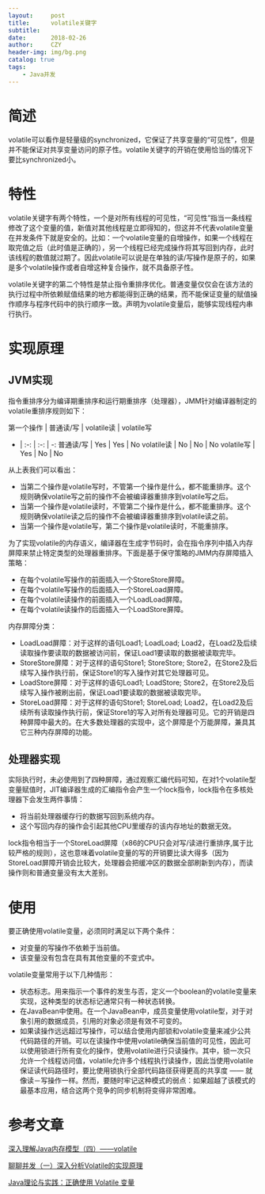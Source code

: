 ```yaml
---
layout:     post
title:      volatile关键字
subtitle:   
date:       2018-02-26
author:     CZY
header-img: img/bg.png
catalog: true
tags:
    - Java并发
---
```


# 简述

volatile可以看作是轻量级的synchronized，它保证了共享变量的“可见性”，但是并不能保证对共享变量访问的原子性。volatile关键字的开销在使用恰当的情况下要比synchronized小。

# 特性

volatile关键字有两个特性，一个是对所有线程的可见性，“可见性”指当一条线程修改了这个变量的值，新值对其他线程是立即得知的，但这并不代表volatile变量在并发条件下就是安全的。比如：一个volatile变量的自增操作，如果一个线程在取完值之后（此时值是正确的），另一个线程已经完成操作将其写回到内存，此时该线程的数值就过期了。因此volatile可以说是在单独的读/写操作是原子的，如果是多个volatile操作或者自增这种复合操作，就不具备原子性。

volatile关键字的第二个特性是禁止指令重排序优化。普通变量仅仅会在该方法的执行过程中所依赖赋值结果的地方都能得到正确的结果，而不能保证变量的赋值操作顺序与程序代码中的执行顺序一致。声明为volatile变量后，能够实现线程内串行执行。

# 实现原理

## JVM实现

指令重排序分为编译期重排序和运行期重排序（处理器），JMM针对编译器制定的volatile重排序规则如下：

第一个操作 | 普通读/写 | volatile读 | volatile写
- | :-: | :-: | -:
普通读/写 | Yes | Yes | No
volatile读 | No | No | No
volatile写 | Yes | No | No

从上表我们可以看出：
+ 当第二个操作是volatile写时，不管第一个操作是什么，都不能重排序。这个规则确保volatile写之前的操作不会被编译器重排序到volatile写之后。
+ 当第一个操作是volatile读时，不管第二个操作是什么，都不能重排序。这个规则确保volatile读之后的操作不会被编译器重排序到volatile读之前。
+ 当第一个操作是volatile写，第二个操作是volatile读时，不能重排序。

为了实现volatile的内存语义，编译器在生成字节码时，会在指令序列中插入内存屏障来禁止特定类型的处理器重排序。下面是基于保守策略的JMM内存屏障插入策略：
+ 在每个volatile写操作的前面插入一个StoreStore屏障。
+ 在每个volatile写操作的后面插入一个StoreLoad屏障。
+ 在每个volatile读操作的前面插入一个LoadLoad屏障。
+ 在每个volatile读操作的后面插入一个LoadStore屏障。

内存屏障分类：
+ LoadLoad屏障：对于这样的语句Load1; LoadLoad; Load2，在Load2及后续读取操作要读取的数据被访问前，保证Load1要读取的数据被读取完毕。
+ StoreStore屏障：对于这样的语句Store1; StoreStore; Store2，在Store2及后续写入操作执行前，保证Store1的写入操作对其它处理器可见。
+ LoadStore屏障：对于这样的语句Load1; LoadStore; Store2，在Store2及后续写入操作被刷出前，保证Load1要读取的数据被读取完毕。
+ StoreLoad屏障：对于这样的语句Store1; StoreLoad; Load2，在Load2及后续所有读取操作执行前，保证Store1的写入对所有处理器可见。它的开销是四种屏障中最大的。在大多数处理器的实现中，这个屏障是个万能屏障，兼具其它三种内存屏障的功能。

## 处理器实现

实际执行时，未必使用到了四种屏障，通过观察汇编代码可知，在对1个volatile型变量赋值时，JIT编译器生成的汇编指令会产生一个lock指令，lock指令在多核处理器下会发生两件事情：
+ 将当前处理器缓存行的数据写回到系统内存。
+ 这个写回内存的操作会引起其他CPU里缓存的该内存地址的数据无效。

lock指令相当于一个StoreLoad屏障（x86的CPU只会对写/读进行重排序,属于比较严格的规则），这也意味着volatile变量的写的开销要比读大得多（因为StoreLoad屏障开销会比较大，处理器会把缓冲区的数据全部刷新到内存），而读操作则和普通变量没有太大差别。

# 使用

要正确使用volatile变量，必须同时满足以下两个条件：
+ 对变量的写操作不依赖于当前值。
+ 该变量没有包含在具有其他变量的不变式中。

volatile变量常用于以下几种情形：
+ 状态标志。用来指示一个事件的发生与否，定义一个boolean的volatile变量来实现，这种类型的状态标记通常只有一种状态转换。
+ 在JavaBean中使用。在一个JavaBean中，成员变量使用volatile型，对于对象引用的数据成员，引用的对象必须是有效不可变的。
+ 如果读操作远远超过写操作，可以结合使用内部锁和volatile变量来减少公共代码路径的开销。可以在读操作中使用volatile确保当前值的可见性，因此可以使用锁进行所有变化的操作，使用volatile进行只读操作。其中，锁一次只允许一个线程访问值，volatile允许多个线程执行读操作，因此当使用volatile保证读代码路径时，要比使用锁执行全部代码路径获得更高的共享度 —— 就像读－写操作一样。然而，要随时牢记这种模式的弱点：如果超越了该模式的最基本应用，结合这两个竞争的同步机制将变得非常困难。

# 参考文章

[深入理解Java内存模型（四）——volatile](http://ifeve.com/java-memory-model-4/)

[聊聊并发（一）深入分析Volatile的实现原理](http://ifeve.com/volatile/)

[Java理论与实践：正确使用 Volatile 变量](https://www.ibm.com/developerworks/cn/java/j-jtp06197.html)
